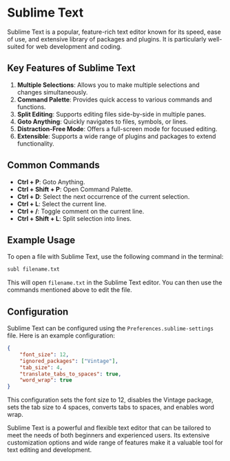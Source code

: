 # Sublime Text

Sublime Text is a popular, feature-rich text editor known for its speed, ease of use, and extensive library of packages and plugins. It is particularly well-suited for web development and coding.

## Key Features of Sublime Text

1. **Multiple Selections**: Allows you to make multiple selections and changes simultaneously.
2. **Command Palette**: Provides quick access to various commands and functions.
3. **Split Editing**: Supports editing files side-by-side in multiple panes.
4. **Goto Anything**: Quickly navigates to files, symbols, or lines.
5. **Distraction-Free Mode**: Offers a full-screen mode for focused editing.
6. **Extensible**: Supports a wide range of plugins and packages to extend functionality.

## Common Commands

- **Ctrl + P**: Goto Anything.
- **Ctrl + Shift + P**: Open Command Palette.
- **Ctrl + D**: Select the next occurrence of the current selection.
- **Ctrl + L**: Select the current line.
- **Ctrl + /**: Toggle comment on the current line.
- **Ctrl + Shift + L**: Split selection into lines.

## Example Usage

To open a file with Sublime Text, use the following command in the terminal:

```sh
subl filename.txt
```

This will open `filename.txt` in the Sublime Text editor. You can then use the commands mentioned above to edit the file.

## Configuration

Sublime Text can be configured using the `Preferences.sublime-settings` file. Here is an example configuration:

```json
{
    "font_size": 12,
    "ignored_packages": ["Vintage"],
    "tab_size": 4,
    "translate_tabs_to_spaces": true,
    "word_wrap": true
}
```

This configuration sets the font size to 12, disables the Vintage package, sets the tab size to 4 spaces, converts tabs to spaces, and enables word wrap.

Sublime Text is a powerful and flexible text editor that can be tailored to meet the needs of both beginners and experienced users. Its extensive customization options and wide range of features make it a valuable tool for text editing and development.
